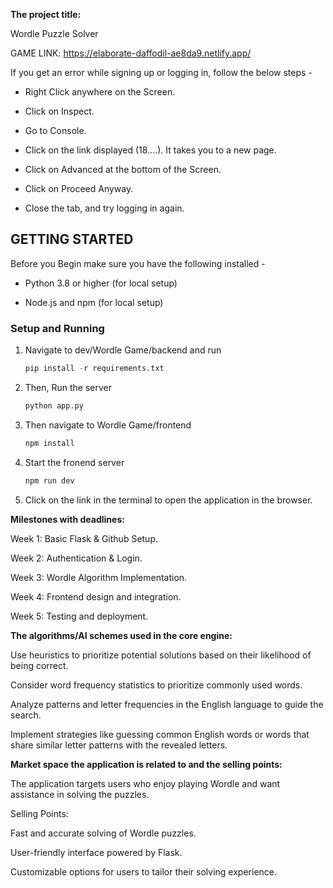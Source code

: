 **The project title:**

Wordle Puzzle Solver

GAME LINK: https://elaborate-daffodil-ae8da9.netlify.app/ 

If you get an error while signing up or logging in, follow the below steps -

   - Right Click anywhere on the Screen.

   - Click on Inspect.

   - Go to Console.

   - Click on the link displayed (18....). It takes you to a new page.

   - Click on Advanced at the bottom of the Screen.
   
   - Click on Proceed Anyway.

   - Close the tab, and try logging in again.

## **GETTING STARTED**

Before you Begin make sure you have the following installed - 

  - Python 3.8 or higher (for local setup)
  
  - Node.js and npm (for local setup)

### **Setup and Running**

1. Navigate to dev/Wordle Game/backend and run
   ```python
   pip install -r requirements.txt
   ```

2. Then, Run the server
   ```python
   python app.py
   ```

3. Then navigate to Wordle Game/frontend
   ```javascript
   npm install
   ```

4. Start the fronend server
   ```javascript
   npm run dev
   ```

5. Click on the link in the terminal to open the application in the browser.

**Milestones with deadlines:**

Week 1: Basic Flask & Github Setup.

Week 2: Authentication & Login.

Week 3: Wordle Algorithm Implementation.

Week 4: Frontend design and integration.

Week 5: Testing and deployment.


**The algorithms/AI schemes used in the core engine:**

Use heuristics to prioritize potential solutions based on their likelihood of being correct.

Consider word frequency statistics to prioritize commonly used words.

Analyze patterns and letter frequencies in the English language to guide the search.

Implement strategies like guessing common English words or words that share similar letter patterns with the revealed letters.


**Market space the application is related to and the selling points:**

The application targets users who enjoy playing Wordle and want assistance in solving the puzzles.

Selling Points:

Fast and accurate solving of Wordle puzzles.

User-friendly interface powered by Flask.

Customizable options for users to tailor their solving experience.
